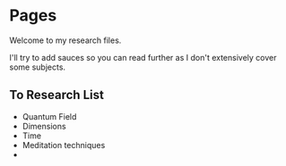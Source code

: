# Pages

Welcome to my research files. 

I'll try to add sauces so you can read further as I don't extensively cover some subjects.


## To Research List
- Quantum Field
- Dimensions 
- Time 
- Meditation techniques 
- 
